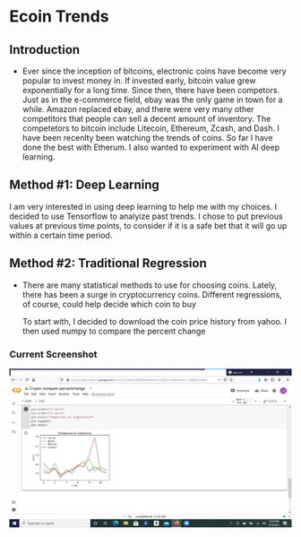 # Ecoin Trends
 
## Introduction
-
    Ever since the inception of bitcoins, electronic coins have become
very popular to invest money in.  If invested early, bitcoin value grew
exponentially for a long time.  Since then, there have been competors.
Just as in the e-commerce field, ebay was the only game in town for a
while.  Amazon replaced ebay, and there were very many other competitors
that people can sell a decent amount of inventory.  The competetors to
bitcoin include Litecoin, Ethereum, Zcash, and Dash.  I have been recenlty
been watching the trends of coins.  So far I have done the best with Etherum.
I also wanted to experiment with AI deep learning.

## Method #1: Deep Learning

  I am very interested in using deep learning to help me with my choices.
I decided to use Tensorflow to analyize past trends.  I chose to put
previous values at previous time points, to consider if it is a safe bet
that it will go up within a certain time period.

## Method #2: Traditional Regression
-
    There are many statistical methods to use for choosing coins.  Lately,
there has been a surge in cryptocurrency coins.  Different regressions, of
course, could help decide which coin to buy

    To start with, I decided to download the coin price history from yahoo.
I then used numpy to compare the percent change

### Current Screenshot

![picture](screenshots/april2021comparison.jpg)
























